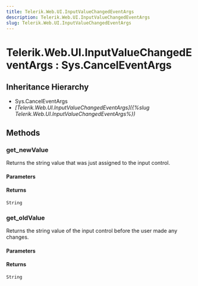 ```yaml
---
title: Telerik.Web.UI.InputValueChangedEventArgs
description: Telerik.Web.UI.InputValueChangedEventArgs
slug: Telerik.Web.UI.InputValueChangedEventArgs
---
```


# Telerik.Web.UI.InputValueChangedEventArgs : Sys.CancelEventArgs 

## Inheritance Hierarchy

* Sys.CancelEventArgs
* *[Telerik.Web.UI.InputValueChangedEventArgs]({%slug Telerik.Web.UI.InputValueChangedEventArgs%})*


## Methods

###  get_newValue

Returns the string value that was just assigned to the input control. 

#### Parameters

#### Returns

`String` 

### get_oldValue

Returns the string value of the input control before the user made any changes. 

#### Parameters

#### Returns

`String` 



